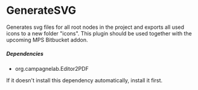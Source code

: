 # GenerateSVG

Generates svg files for all root nodes in the project and exports all used icons to a new folder "icons". This plugin should be used together with the upcoming MPS Bitbucket addon.

##### Dependencies
- org.campagnelab.Editor2PDF 

If it doesn't install this dependency automatically, install it first.
